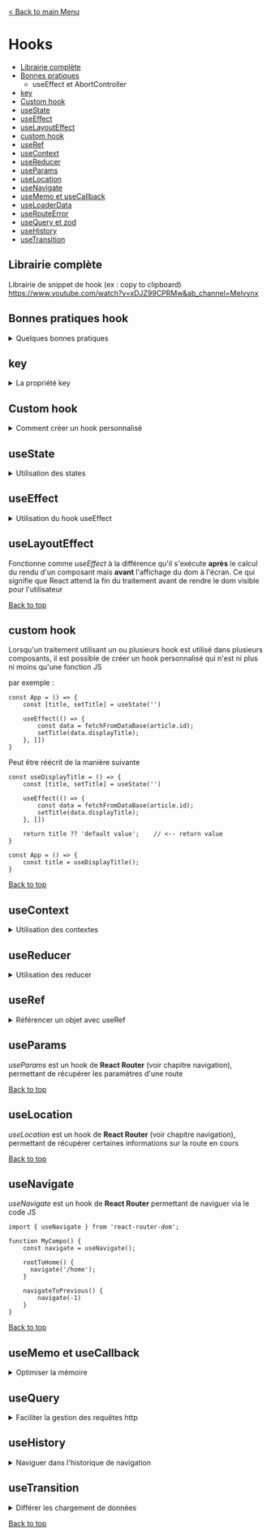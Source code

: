 [< Back to main Menu](https://github.com/gsoulie/react-resources/blob/master/react-presentation.md)    

# Hooks

* [Librairie complète](#librairie-complète)      
* [Bonnes pratiques](#bonnes-pratiques-hook)    
	* useEffect et AbortController     
* [key](#key)     
* [Custom hook](#custom-hook)     
* [useState](#usestate)     
* [useEffect](#useeffect)      
* [useLayoutEffect](#uselayouteffect)      
* [custom hook](#custom-hook)     
* [useRef](#useref)     
* [useContext](#usecontext)     
* [useReducer](#usereducer)     
* [useParams](#useparams)     
* [useLocation](#uselocation)    
* [useNavigate](#useNavigate)     
* [useMemo et useCallback](#usememo-et-usecallback)     
* [useLoaderData](https://github.com/gsoulie/react-resources/blob/main/react-routing.md#useloaderdata)    
* [useRouteError](https://github.com/gsoulie/react-resources/blob/main/react-routing.md#userouteerror)     
* [useQuery et zod](#useQuery)     
* [useHistory](#useHistory)    
* [useTransition](#useTransition)     

## Librairie complète

Librairie de snippet de hook (ex : copy to clipboard) https://www.youtube.com/watch?v=xDJZ99CPRMw&ab_channel=Melvynx     


## Bonnes pratiques hook

<details>
	<summary>Quelques bonnes pratiques</summary>

 Le Hook *useState* est **asynchrone**, ce qui signifie qu'accéder à la valeur du *useState* tout de suite après son affectation retournera son **ancienne** valeur.

````typescript
function App() {
  const [count, setCount] = useState(0);

  const increase = () => {
    setCount((count) => count + 1);
    console.log("count = ", count);	// <== affichera toujours la valeur précédente
  };

  return (
      <div>
        {count}
        <button onClick={increase}>+</button>
      </div>
  );
}
````

La **solution** consiste à utiliser un **useEffect** qui sera déclenché à chaque modification du state

````typescript
function App() {
  const [count, setCount] = useState(0);

  const increase = () => {
    setCount((count) => count + 1);
  };
  
  useEffect(() => {
    console.log("count effect = ", count);	// <== affichage console avec la bonne valeur
  }, [count]);

  return (
      <div>
        {count}
        <button onClick={increase}>+</button>
      </div>
  );
}
````

### Side effects

mettre à jour un localStorage en fonction d'un state :

*NON FONCTIONNEL*

````typescript
const [count, setCount] = useState(0);

const addToCount = (amount) => {
	setCount((curr) => curr + amount);
	
	localStorage.setItem('count', count);	// => Le localStorage ne sera pas à jour
}
````

*A REMPLACER PAR*

````typescript
const [count, setCount] = useState(0);

const addToCount = (amount) => {
	setCount((curr) => curr + amount);
}

// Synchronisation
useEffect(() => {
	localStorage.setItem('count', count);
}, [count])
````

Utiliser un stockage en local storage en réaction d'un state est un **side effect**, ce qui est précisément le but d'un *useEffect*

### useEffect

Généralement on ne doit pas setter des states dans un useEffect. Si on le fait, c'est qu'il y a un problème !

*MAUVAISE PRATIQUE*

````typescript
const [search, setSearch] = useState('');
const [username, setUsername] = useState('');

useEffect(() => {
	if (!search && !username) {
		setTitle('Nothing...');
		return;
	}
	
	setTitle(`${search} for ${username}`);
}, [search, username])
````

*A REMPLACER PAR*

````typescript
const [search, setSearch] = useState('');
const [username, setUsername] = useState('');
const title = !search && !username ? 'Nothing...' : `${search} for ${username}`;

return(<h2>{title}</h2>);
````

<img src="https://img.shields.io/badge/Important-DD0031.svg?logo=LOGO"> ne pas oublier qu'une variable dépendant d'un state sera mise à jour si le state change car ce dernier déclenche un re-render du composant !

### useEffect et AbortController

Le **AbortController** est utilisé pour annuler une requête fetch en cours. Cela est utile pour empêcher une réponse inutile de revenir **après que le composant a été démonté ou lorsque l'utilisateur a navigué vers une autre page**.

Dans le code donné, le AbortController est créé dans la fonction useEffect qui est appelée lorsque le composant est monté pour la première fois. Lorsque la réponse fetch est retournée avec succès, la réponse est stockée dans le state à l'aide de setData. Ensuite, la fonction de nettoyage retourne controller.abort(), ce qui annule la requête fetch si elle est toujours en cours d'exécution. Cette annulation est importante pour éviter de gaspiller des ressources du navigateur.

Si le AbortController n'était pas utilisé et que l'utilisateur naviguait rapidement hors de la page avant que la réponse fetch ne soit retournée, le composant serait démonté et le state serait mis à jour avec la réponse retournée. Cela peut entraîner des erreurs car le composant n'existe plus et ne peut pas être mis à jour. En outre, la requête fetch peut continuer à s'exécuter en arrière-plan, gaspillant les ressources du navigateur.

````typescript

const [data, setData] = useState('');
const [error, setError] = useState('');

useEffect(() => {
	fetch('https://api.agify.io?name=john')
	.then((response) => response.json())
	.then((data) => {
		setData(data);
	});
}, [])
````

Ajout du *AbortController*

````typescript

const [data, setData] = useState('');
const [error, setError] = useState('');

useEffect(() => {
	const controller = new AbortController();
	fetch('https://api.agify.io?name=john', { signal: controller.signal })
	.then((response) => response.json())
	.then((data) => {
		setData(data);
	});
	
	// cleanup function
	return () => controller.abort();
}, [])
````
</details>


## key

<details>
	<summary>La propriété key</summary>
	
source : https://beta.reactjs.org/learn/you-might-not-need-an-effect#resetting-all-state-when-a-prop-changes

La propriété ````key```` de React est principalement utilisée dans les boucles afin d'optimiser le repaint des éléments (comme le *trackBy* Angular). Mais la propriété ````key```` permet aussi de pouvoir contrôler les instances des composants.
Chaque fois que React rend vos composants, il appelle vos fonctions pour récupérer les nouveaux éléments React qu'il utilise pour mettre à jour le DOM. Si vous renvoyez les mêmes types d'éléments, il conserve ces composants/noeuds DOM, même si toutes les props ont changés.

La seule exception à cette règle est la clé prop. Cela vous permet de renvoyer exactement le même type d'élément, mais force React à démonter l'instance précédente et à en monter une nouvelle. Cela signifie que tout état qui existait dans le composant à ce moment-là est complètement supprimé et que le composant est "réinitialisé" à toutes fins utiles. Pour les composants fonction, cela signifie que React exécutera le nettoyage des effets, puis il exécutera les initialiseurs d'état et les rappels d'effet.

Pour utiliser la propriété ````key```` il suffit donc de l'ajouter 

````html
<Profile
      userId={userId}
      key={userId}
    />
````
[Back to top](#hooks)      

</details>

## Custom hook

<details>
	<summary>Comment créer un hook personnalisé</summary>
	
Exemple de définition d'un custom hook qui expose 2 fonctions *searchData* et *getDetails*

*useApi.tsx*

````typescript
export const useApi = () => {
	const url = 'https://xxxxxxx';
	
	const searchData = async (title: string): Promise<any> => {
		const result = await fetch(`${url}?title=${encodeURI(title)}`);		
		return result.json();
	}
	
	const getDetails = async (id: string): Promise<DetailsResult> => {
		const result = await fetch(`${url}?id=${id}`)
		return result.json();
	}
	
	return {
		searchData,
		getDetails
	}
}
````

*Utilisation*

````typescript
import useApi from '../hooks/useApi';

const Home = () => {
	const  { searchData } = useApi();
	const [searchTerm, setSearchTerm] = useState('');
	const [result, setResult] = useState([]);
	
	// rafraichir la recherche à chaque fois que le searchTerm change
	useEffect(() => {
		if (searchTerm === '') {
			setResult([]);
			return;
		}
		
		const loadData = async () => {
			const result = await searchData(searchTerm);
			if (result) {
				setResult(result);
			}			
		}
		loadData();
		
	}, [searchTerm])
}
````

### Autre exemple

<details>
	<summary></summary>

 ````typescript
function useFetchData(url) {
	const [data, setData] = useState(null);
	useEffect(() => {
		fetch(url)
		.then((res) => res.json())
		.then((data) => setData(data))
		.catch((err) => console.log(err)
	}, [url]);
	
	return {data}
}

export default useFecthData;
````

### Exemple simple compteur

*Composant utilisant le hook*
````typescript
export const CounterComponent = () => {
	const counter = useCounter();
	
	return <div>{counter}</div>
}
````

*use-counter.hook.ts*

````typescript
export const useCounter = (forward = true) => {
	const [counter, setCounter] = useState(0);
	
	useEffect(() => {
		const interval = setInterval(() => {
			if (forward) {
				setCounter(prev => prev + 1);
			} else {
				setCounter(prev => prev - 1);
			}
		}, 1000)
		
		return () => clearInterval(interval);
	},[forward])
	
	return counter
}
````

</details>

### Custom hook useHttp

<details>
	<summary>Appel http</summary>

 *use-http.tsx*
````typescript
import { useCallback, useState } from "react";

export type HttpMethod = "GET" | "POST" | "PUT" | "PATCH" | "DELETE";
export interface RequestConfig {
  url: string;
  method?: HttpMethod;
  headers?: any;
  body?: any;
}

export const useHttp = (applyData) => {
  const [isLoading, setIsLoading] = useState(false);
  const [error, setError] = useState(null);

  const sendRequest = useCallback(
    async (requestConfig: RequestConfig) => {
      setIsLoading(true);
      setError(null);

      try {
        const response = await fetch(requestConfig.url, {
          method: requestConfig.method || "GET",
          headers: requestConfig.headers || {},
          body: JSON.stringify(requestConfig.body) || null,
        });
        const data = await response.json();

        if (!response.ok) {
          throw new Error("Something went wrong");
        }

        applyData(data);
      } catch (e) {
        setError(e.message);
      }
      setIsLoading(false);
    },
    [applyData]
  );

  return {
    isLoading,
    error,
    sendRequest,
  };
};
````

*utilisation*

````typescript
 const {
    isLoading,
    error,
    sendRequest: fetchMovies, // alias
  } = useHttp(transformMovies);
````

</details>

[Back to top](#hooks)      

</details>

## useState

<details>
	<summary>Utilisation des states</summary>

 <img src="https://img.shields.io/badge/Important-DD0031.svg?logo=LOGO"> bien positionner ses states. Trop souvent on a tendance à positionner les states dans le composant parent alors que ce dernier n'utilise pas forcément le contenu => https://www.youtube.com/watch?v=NZqMVUEiDIw&ab_channel=WebDevSimplified

Il faut garder à l'esprit que toute modification d'un state entraine un repaint du composant, de fait, modifier un state lors d'une saisie n'a pas forcément d'intérêt si visuellement nous n'avons pas de nécessité de rafraichir l'affichage.

Lors de la création d'un composant utilisant des states, React va créé les states nécessaires. Par la suite, à chaque fois que le composant sera re-rendu, React mettra à jour ces states si nécessaires mais n'en recrééra pas de nouveaux tant que le composant est attaché au DOM.

De nouveaux states pourront être créés uniquement si le composant est complètement retiré du DOM, puis recréé

**Bonne pratique**

Pour mettre à jour un state, la façon la plus propre de le faire est la suivante :

````typescript
const [data, setData] = useState([])

const handleAddNewData = (newData) => {
    setData((previousData) => {
      return [...previousData, newData]
    });

    // Ou en écriture abrégée
    setData((previousData) => [...previousData, newData]);
};
````

[Back to top](#hooks)      

</details>


## useEffect

<details>
	<summary>Utilisation du hook useEffect</summary>

<img src="https://img.shields.io/badge/Important-DD0031.svg?logo=LOGO"> Avant de se lancer, il faut bien se questionner sur la nécessité ou non d'utiliser un effect : https://beta.reactjs.org/learn/you-might-not-need-an-effect, on abuse trop souvent du useEffect pour de mauvaises raisons

Le hook useEffect est un hook qui remplace **dans un composant fonctionnel** les évènements ````componentDidMount```` et ````componentWillmount```` que l'on utilise avec les composant de classe. Il va permettre de **déclencher une fonction de manière asynchrone lorsque l'état du composant change**. 
Cela peut permettre d'appliquer des effets de bords ou peut permettre de reproduire la logique que l'on mettait auparavant dans les méthodes 
````componentDidMount```` et ````componentWillUnmount````

useEffect prend en premier paramètre une fonction qui sera exécutée lorsqu'une de ses dépendance change 
(cette fonction est exécutée de manière asynchrone et ne bloquera pas le rendu du composant). 

Le second paramètre permet de définir l'état (state ou props) dont on souhaite observer les mises à jour. C'est un tableau qui permet de définir les dépendances de ce hook (cela permet de n'exécuter la fonction que si un élément a changé pour l'élément observé).

*exemple*

ici, le traitement du useEffect sera déclenché une première fois à l'initialisation puis à chaque modification de la valeur *products* du contexte *ctx*
````tsx
 useEffect(() => {
    // traitement ...
  }, [ctx.products])
````

<img src="https://img.shields.io/badge/Important-DD0031.svg?logo=LOGO"> Si aucune dépendance n'est ajoutée en second paramètre, alors la fonction sera exécutée à chaque fois qu'un state du composant sera mis à jour

 **Si un tableau vide** est fourni en second paramètre, cela indique "aucune dépendance" au hook, de ce fait la fonction passée en premier paramètre ne sera exécuté que lors du montage et démontage du composant. Comme un ngOnInit sous Angular

<img src="https://img.shields.io/badge/ATTENTION-DD0031.svg?logo=LOGO"> il est **très** important de noter que l'exécution du *useEffect* intervient aussi à l'initialisation de la valeur du state !!  
 
 *Exemple de composant de classe*
 ````tsx
 class ExampleComponent extends Component {
    logMe() {
        console.log("Je n'ai qu'un paramètre");
    }
    componentDidMount() {
        this.logMe();
    }
    componentDidUpdate() {
        this.logMe();
    }
}
 ````
 
 *Exemple équivalent de composant fonctionnel*
 ````tsx
 import { useEffect } from "react";

function ExampleComponent() {
    useEffect(() => {
        console.log("Je n'ai qu'un paramètre");
    }, []);

    return <>Hello world</>;
}
````

<img src="https://img.shields.io/badge/Bonne%20Pratique-68ADFE.svg?logo=LOGO"> Il est conseillé d'éviter de modifier des state à l'intérieur des *useEffect*. Ils ne sont pas fait pour ça initialement. Il faut leur préférer l'utilisation de fonctions callback. De manière générale, les *useEffect* sont surtout utilisés pour souscrire / se désabonner à des évènements / observables

### unmount 

Chaque useEffect que vous déclarez vous donne accès à un callback permettant d'intervenir sur le démontage du composant. Il s'agit du retour de votre fonction dans le useEffect dans laquelle vous fournissez une fonction de rappel.

<img src="https://img.shields.io/badge/Important-DD0031.svg?logo=LOGO"> cette fonction de "nettoyage" va être jouée lors de **chaque** update du useEffect !!!

````tsx
useEffect(() => {
    // Ce que vous voulez
    return () => {
        // Fonction de rappelle qui s'exécute lors du démontage
    };
});
````

Cette fonction de rappelle va s'exécuter lors du démontage du composant. Vous aurez besoin de l'utiliser régulièrement si vous gérez des évènements spécifiques dans le contexte du JavaScript en général. Typiquement, si vous utilisez un setInterval ou des observables dans un composant de fonction, il faudra bien penser à le couper et à vous désabonner!

````tsx
 useEffect(() => {
        const countInterval = setInterval(() => {
            setCount((count) => count + 1);
        }, 1000);

        return () => {
            // Si vous ne le faites pas, vous générez une "fuite de mémoire"
            clearInterval(countInterval);
        };
    }, []);
````

[Back to top](#hooks)     
</details>
 
## useLayoutEffect

Fonctionne comme *useEffect* à la différence qu'il s'exécute **après** le calcul du rendu d'un composant mais **avant** l'affichage du dom à l'écran. Ce qui signifie que React attend la fin du traitement avant de rendre le dom visible pour l'utilisateur

[Back to top](#hooks)      

## custom hook

Lorsqu'un traitement utilisant un ou plusieurs hook est utilisé dans plusieurs composants, il est possible de créer un hook personnalisé qui n'est ni plus ni moins qu'une fonction JS

par exemple :

````tsx
const App = () => {
	const [title, setTitle] = useState('')
	
	useEffect(() => {
		const data = fetchFromDataBase(article.id);
		setTitle(data.displayTitle);
	}, [])
}
````

Peut être réécrit de la manière suivante 

````tsx
const useDisplayTitle = () => {
	const [title, setTitle] = useState('')
	
	useEffect(() => {
		const data = fetchFromDataBase(article.id);
		setTitle(data.displayTitle);
	}, [])
	
	return title ?? 'default value';	// <-- return value
}

const App = () => {
	const title = useDisplayTitle();
}
````

[Back to top](#hooks)      

## useContext

<details>
	<summary>Utilisation des contextes</summary>

 Le Contexte nous permet de récupérer simplement nos datas sans avoir à tout passer manuellement. Pour cela, on englobe le composant parent le plus haut dans l’arborescence de composants avec ce qu’on appelle un *Provider*. Tous les composants enfants pourront alors se connecter au Provider et ainsi accéder aux props, sans avoir à passer par tous les composants intermédiaires. On dit que les composants enfants sont les Consumers 

le Contexte est conçu pour **partager des données qui peuvent être considérées comme globales** :
* des données sur l’utilisateur actuellement authentifié, 
* le thème, 
* la langue utilisée, etc.

Exemple d'utilisation : https://openclassrooms.com/fr/courses/7150606-creez-une-application-react-complete/7256029-partagez-vos-donnees-avec-le-contexte-et-usecontext#:~:text=Le%20Contexte%20est%20une%20fonctionnalit%C3%A9,d'acc%C3%A9der%20au%20State%20partag%C3%A9.  

<img src="https://img.shields.io/badge/Important-DD0031.svg?logo=LOGO">: le contexte React n'est **pas optimisé dans le cas de changements de state très fréquents**, dans le cas contraire il est recommandé d'utiliser **Redux toolkit**

<img src="https://img.shields.io/badge/Important-DD0031.svg?logo=LOGO">: le contexte ne **doit pas** être utilisé pour remplacer la communication et les props utilisés entre les composants

### En résumé

Le Contexte est une fonctionnalité de React permettant de partager le state entre plusieurs composants parents et enfants, à l'aide d'un Provider.

````useContext````  est un hook permettant de se "brancher" très simplement au Contexte, et donc d'accéder au State partagé.

L'utilisation du Contexte est une des méthodes de State Management, qui peut se cumuler avec d'autres méthodes, telles que l'utilisation de Redux.

> Il est conseillé de créer un fichier séparé pour gérer chaque contexte. Ce fichier doit décrire la forme que va avoir le context (pas les valeurs).


1 - Créer le fichier contexte **attention le fichier doit être en .js** (le .ts ne peut pas retourner de html)

````typescript
import { createContext, useMemo, useState } from "react";

export type PlayerType = {
  guid: string,
  name: string,
  color: string,
  score: number
}

const PlayerCtx = createContext<{
  players: PlayerType[];
  updatePlayers: (p: PlayerType[]) => void;
  deletePlayers: () => void;
} | null>(null);

// Avec initialisation
// const PlayerCtx = createContext<{
//   players: PlayerType[];
//   setPlayers: (p: PlayerType[]) => void;
// } | null>({
//   players: [
//     {
//       name: "Guillaume",
//       color: "#ffcc00",
//       score: 150,
//     },
//     {
//       name: "Maël",
//       color: "#aa3355",
//       score: 270,
//     },
//   ],
//   setPlayers: () => {},
// });

// custom provider
const PlayerContextProvider = ({ children }) => {
  const [players, setPlayers] = useState<PlayerType[]>([]);
  
  // Initialisation depuis Firebase par exemple
  useEffect(() => {
    const fetchData = async () => {
      const firebaseData = await fetchFirestoreData(
        "players_table"
      );
      setPlayers(firebaseData);
    };

    fetchData();
  }, []);

  const deletePlayers = () => {
    setPlayers([]);
  };

  const ctxValue = useMemo(
    () => ({
      players,
      updatePlayers: (newPlayers: PlayerType[]) => setPlayers(newPlayers),
      deletePlayers,
      resetPlayersScore,
    }),
    [players, setPlayers]
  );
  // const ctxValue = {
  //   players,
  //   updatePlayers: (newPlayers: PlayerType[]) => setPlayers(newPlayers),
  //   deletePlayers,
  // };

  return <PlayerCtx.Provider value={ctxValue}>{children}</PlayerCtx.Provider>;
};

export { PlayerCtx, PlayerContextProvider };
````
2 - Créer un custom hook 

Permet de vérifier la valeur du contexte avant utilisation

````typescript
import { useContext } from "react";
import { PlayerCtx } from "../context/player-provider";

export const usePlayers = () => {
  const ctx = useContext(PlayerCtx);

  if (!ctx) {
    throw new Error(
      "Le contexte usePlayer doit être utilisé à l'intérieur du provider PlayerContextProvider"
    );
  }
  return ctx;
};

````

3 - Ajout du contexte dans l'application ou sur un composant

````typescript
import { PlayerContextProvider } from "./shared/context/player-provider";

function App() {
  return (
    <PlayerContextProvider>
      <Outlet />
    </PlayerContextProvider>
  );
}
````

4 - Consommation du contexte

````typescript
import { usePlayers } from "../../shared/hooks/player-hook";
import List from "@mui/material/List";

export const ScoreSheet = () => {
  const playersCtx = usePlayers();
  
  const addPlayer = () => {
    let currents = [...playersCtx.players];
    const newPlayer = {guid: '0001d21d', name: 'test', score: 0, color: '#ffcc00'};
    currents.push(newPlayer);
    
    playersCtx.updatePlayers(currents);
  };

  return (
    <>
      <Header />
      <div className="form">
        <List className="ion-list">
          {playersCtx.players.map((player, i: number) => (
            <div key={player.guid}>...</div>
          ))}
        </List>
      </div>
    </>
  );
};
````

### Autre méthode (moins propre)

<details>
	<summary>Alternative</summary>

 1 - Créer le fichier contexte

````tsx
import React from 'react';

export default React.createContext({
  theme: '',
  updateTheme: (themeName: string) => {} 
});

// Autre exemple de déclaration
interface userContext {
  players: number,
  updatePlayers: (count: number) => void,
  extensionEnabled: boolean,
  updateExtensionEnabled: (enabled: boolean) => void,
  tiles: string,
  updateTiles: (tiles: string[]) => void
}
export default React.createContext<userContext | null>(null);
````

2 - Importer le contexte dans le composant parent par exemple

````tsx
import ThemeContext from './contexts/themeContext';
````

3 - Positionner le contexte

Le contexte se comporte comme un composant qui englobe les autres. On va donc encadrer les balises de la vue avec le contexte

Il faut ensuite donner une *value* au theme. Cette *value* doit correspondre à la structure que l'on a donné au contexte

````tsx
import ThemeContext from './contexts/themeContext';

function App() {

  const [theme, setTheme] = useState('light-theme');

  const contextValue = {
    theme: theme,
    updateTheme: setTheme
  }
    
  return (
    <ThemeContext.Provider value={contextValue}>
      <div className={theme}>
        <Toolbar />
        <ProductList />
      </div>
    </ThemeContext.Provider>
  )
}
````

Ici nous avons utilisé les valeurs du *useState* mais ça pourrait être d'autres variables / fonctions.

4 - Consommer le contexte avec le hook ````useContext```` dans le composant enfant

````tsx
import ThemeContext from '../../contexts/themeContext';

export default function Toolbar() {

  const ctx = useContext(ThemeContext);

  const handleChangeTheme = (e: any) => {
    ctx.updateTheme(e.currentTarget.value);
  }
  return (
    <div className="toolbar">
	  <label>Select theme : </label>
	  <select className="select" defaultValue={ctx.theme} onChange={handleChangeTheme}>
		<option value="light-theme">Light</option>
		<option value="dark-theme">Dark</option>
	  </select>
	</div>
  )
}
````

</details>


[Back to top](#hooks)      
	
</details>

## useReducer

<details>
	<summary>Utilisation des reducer</summary>

 https://www.builder.io/blog/use-reducer     

*useReducer* est une alternative à *useState*, de type ````(state, action) => newState```` qui retourne le state courant associé à une fonction *dispatch* (utilise le pattern Redux)

Il faut préférer l'utilisation de *useReducer*  à *useState* lorsqu'on doit gérer une logique de state complexe qui implique plusieurs sous-valeurs ou lorsque le **state suivant dépends du state précédent**.

*useReducer* permet également d'optimiser les performances des composants qui déclenchent des mises à jour approfondies, car vous pouvez transmettre la répartition au lieu des rappels.

Voici un exemple de compteur géré avec *useReducer*

````tsx
const initialState = {count: 0};

function reducer(state, action) {
  switch (action.type) {
    case 'increment':
      return {count: state.count + 1};
    case 'decrement':
      return {count: state.count - 1};
    default:
      throw new Error();
  }
}

function Counter() {
  const [state, dispatch] = useReducer(reducer, initialState);
  return (
    <>
      Count: {state.count}
      <button onClick={() => dispatch({type: 'decrement'})}>-</button> // dispatch l'action 'decrement'
      <button onClick={() => dispatch({type: 'increment'})}>+</button>
    </>
  );
}
````

*autre exemple pour vérifier une saisie*

````typescript
const emailReducer = (state, action) => {
  if (action.type === "USER_INPUT") {
    return { value: action.val, isValid: action.val.includes("@") };
  }
  if (action.type === "INPUT_BLUR") {
    return { value: state.value, isValid: state.value.includes("@") }; // check de la valeur de l'ancien state
  }
  return { value: "", isValid: false };
};

const Login = (props) => {
    const [emailState, dispatchEmail] = useReducer(emailReducer, {
        value: "",
        isValid: null,
    });

    const emailChangeHandler = (event) => {
        dispatchEmail({ type: "USER_INPUT", val: event.target.value });
    };

 return (
   
      <form onSubmit={submitHandler}>
        <div
          className={`${classes.control} ${
            emailState.isValid === false ? classes.invalid : ""
          }`}
        >
          <label htmlFor="email">E-Mail</label>
          <input
            type="email"
            id="email"
            value={emailState.value}
            onChange={emailChangeHandler}
            onBlur={validateEmailHandler}
          />
        </div>
    </form>
)
}
````
[Back to top](#hooks)    

</details>

## useRef

<details>
	<summary>Référencer un objet avec useRef</summary>

 hook qui permet de faire une référence à un objet de la vue comme ````ViewChild```` en Angular

````tsx
const inputRef = useRef();

const handleSubmit = (e) => {
	e.preventDefault();
	
	const value = inputRef.current.value;
	inputRef.current.value = '';	// vider le champ après validation ==> PAS IDEAL CAR MANIPULE LE DOM, A NE PAS FAIRE !
} 

return (
	<form action="submit" onSubmit={handleSubmit}>
		<input ref={inputRef} />
		<button>envoyer</submit>
	</form>
)
````

<img src="https://img.shields.io/badge/Important-DD0031.svg?logo=LOGO"> Pour gérer les données dans un **formulaire**, il n'est **pas recommandé** d'utiliser *useRef()* car ce dernier ne provoque pas de re-render automatique de l'affichage.

[Back to top](#hooks)      

</details>

## useParams

*useParams* est un hook de **React Router** (voir chapitre navigation), permettant de récupérer les paramètres d'une route

[Back to top](#hooks)      

## useLocation

*useLocation* est un hook de **React Router** (voir chapitre navigation), permettant de récupérer certaines informations sur la route en cours

[Back to top](#hooks)   

## useNavigate

*useNavigate* est un hook de **React Router** permettant de naviguer via le code JS

````tsx
import { useNavigate } from 'react-router-dom';

function MyCompo() {
    const navigate = useNavigate();
    
    rootToHome() {
      navigate('/home');
    }
    
    navigateToPrevious() {
    	navigate(-1)
    }
}
````

[Back to top](#hooks)   

## useMemo et useCallback

<details>
	<summary>Optimiser la mémoire</summary>

 https://www.w3schools.com/react/react_usememo.asp

Ce hook permet de retourner une valeur mémorisé (assimilable à une valeur mise en cache), généralement très utile pour mémoriser des traitements lourds qu'on souhaite éviter de recalculer lors du changement d'un state dans le composant par exemple.

le useMemo ne sera alors rejoué **uniquement** si l'une de ses dépendances est mise à jour. Ce hook prend en paramètres (tout comme useEffect, useCallback), une fonction (qui retourne la valeur que l'on souhaite mémoriser), ainsi qu'un tableau de dépendances.

*Exemple d'utilisation*

````typescript
function TodoList({ todos, filter }) {
  const [newTodo, setNewTodo] = useState('');
  // ✅ This is fine if getFilteredTodos() is not slow.
  const visibleTodos = getFilteredTodos(todos, filter);
  // ...
}
````

Peut être converti avec *useMemo* de la manière suivante si le traitement ````getFilteredTodos()```` est lent

````typescript
import { useMemo, useState } from 'react';

function TodoList({ todos, filter }) {
  const [newTodo, setNewTodo] = useState('');
  const visibleTodos = useMemo(() => getFilteredTodos(todos, filter), [todos, filter]);
  // ...
}
````

*autre exemple*

````typescript
const sortedList = useMemo(() => {
	return props.items.sort((a, b) => a - b);
}, [props.items])

const arrayOfData = useMemo(() => [1, 2, 3], []);
````

````typescript
const [count, setCount] = useState(0);
const [other, setOther] = useState(0);

//const total = expensiveCalculation(count);	// sera rejoué à chaque modification d'un state du composant même s'il s'agit du state *other*

const total = useMemo(() => expensiveCalculation(count), [count]);	// ne sera rejoué uniquement si le state *count* est modifié
````

````useCallback```` est similaire à la différence qu'il retourne une **fonction** mémorisée au lieu d'une **valeur** mémorisée. Ce hook nous permet d'enregistrer une fonction à travers l'exécution du composant. On demande à React "d'enregistrer" cette fonction et que cette fonction ne doit pas être recréée à chaque rééxécution du composant. 
C'est très utile si l'on sait que la-dite fonction ne changera pas.

> Pour rappel, à chaque repaint d'un composant, toutes les fonctions qui le composent (ainsi que ses composants enfants qui sont par extension des fonctions JS) sont rejouées

L'utilisation du hook *useCallback* permet donc de réutiliser le même objet fonction lors du repaint et donc de ne pas le recréer.

````typescript
const togglePragraph = () => {
	setShowParagraph((prevShowParagraph) => !prevShowParagraph);
}

// Peut être enregistrer avec useCallback de la manière suivante
const togglePragraph = useCallback(() => {
	setShowParagraph((prevShowParagraph) => !prevShowParagraph);
}, []);
````

[Back to top](#hooks)   

</details>

## useQuery

<details>
	<summary>Faciliter la gestion des requêtes http</summary>

Le hook useQuery est un hook fourni par la bibliothèque React Query qui permet de **faciliter la gestion des requêtes** de données dans une application React.

Plus précisément, useQuery permet de définir une requête de données à partir d'une fonction qui récupère les données à partir d'une source de données (par exemple, une API). Lorsque cette fonction est appelée, **useQuery gère le cycle de vie de la requête** et renvoie un objet contenant plusieurs informations importantes, telles que l'état de la requête, les données récupérées et une fonction permettant de mettre à jour manuellement les données.

useQuery est un **state manager** et garde les données en cache


Il est possible de simplifier le code suivant 

````typescript

const fetchUser = () =>  fetch('https://jsonplaceholder.typicode.com/users').then((res) => res.json());

const Users = () => {
  const [data, setData] = useState<User[]>([]);
  const [isLoading, setIsLoading] = useState(false);
  const [isError, setIsError] = useState(false);

  useEffect(() => {
    setIsLoading(true);
    fetchUsers()
      .then((data) => setData(data))
      .catch((error) => setIsError(true))
      .finally(() => setIsLoading(false));
  }, []);

  if (isLoading) {
    return <p>Loading...</p>;
  }

  if (isError) {
    return <p>Error...</p>;
  }

  return (
    <ul>
      {data.map((user) => (
        <li key={user.id}>{user.name}</li>
      ))}
    </ul>
  );
};
````

En :

````typescript
const fetchUser = () =>  fetch('https://jsonplaceholder.typicode.com/users').then((res) => res.json());

const Users = () => {
  const { data, isError, isLoading, isSuccess } = useQuery({
    queryKey: ['users'],
    queryFn: fetchUsers,
  });

  if (isLoading) {
    return <p>Loading...</p>;
  }

  if (isError) {
    return <p>Error...</p>;
  }

  return (
    <ul>
      {isSuccess && data.map((user) => <li key={user.id}>{user.name}</li>)}
    </ul>
  );
};
````

### Zod

<details>
	<summary>Alternative avec la lib Zod</summary>

 Zod est une **bibliothèque de validation de schémas** pour TypeScript. Elle permet de définir et de valider des schémas de données pour garantir que les données sont conformes à un format spécifique.

En utilisant Zod avec React, vous pouvez définir des schémas de validation pour les données entrantes dans vos composants, afin de garantir que les données respectent un format spécifique. Cela peut aider à prévenir les erreurs et les bugs, en s'assurant que les données sont bien formatées avant d'être traitées par votre application.

En reprenant l'exemple précédent, on pourrait modifier le code de la manière suivante pour être plus *type safe*

````typescript
import { z } from 'zod';

// Créer un UserSchema
const UserSchema = z.array(
  z.object({
    id: z.number(),
    name: z.string(),
  })
);

const fetchUsers = () =>
  fetch('https://jsonplaceholder.typicode.com/users')
    .then((res) => res.json())
    .then((json) => UserSchema.parse(json));

const Users = () => {
  const { data, isLoading, isError } = useQuery({
    queryFn: fetchUsers,
    queryKey: ['users'],
  });
  
  // ...
}
````

</details>

[Back to top](#hooks)   
	
</details>

## useHistory

<details>
	<summary>Naviguer dans l'historique de navigation</summary>
	
Ce hook permet de naviguer dans l'historique de navigation : https://v5.reactrouter.com/web/api/history

````typescript
import { useHistory } from 'react-router-dom';

const history = useHistory();

history.push('/home');
history.go(-1);	// naviguer vers la page précédente
history.go(2); // naviguer 2 niveau plus loin
history.goBack();
history.goForward();
history.replace(location)
````

[Back to top](#hooks)   
 
</details>

## useTransition

<details>
	<summary>Différer les chargement de données</summary>

 https://fr.reactjs.org/docs/concurrent-mode-reference.html#usetransition

Par défaut les rendus de composants ont tous la même priorité, si plusieurs rendus sont déclenchés, ils s'exécutent en même temps, ce qui peut 
créer un ralentissement dans le rendu.

On peut alors utiliser le hook **useTransition** afin d’éviter aux composants, des états de chargement indésirables en attendant que le contenu soit chargé avant de transiter vers le prochain écran. Il permet aussi aux composants de différer des chargements de données plus lents vers des rendus ultérieurs afin que les mises à jour les plus cruciales puissent être affichées immédiatement.

*A tester avec et sans la fonction startTransition()*
````typescript
import { useTransition } from "react";

export default function Home() {

  const [input, setInput] = useState("");
  const [list, setList] = useState([]);
  const [isPending, startTransition] = useTransition();

  const handleChange = (e) => {
    setInput(e.target.value);

    startTransition(() => {
      let tempList = [];

      for (let i = 0; i < 20000; i++) {
        tempList.push(e.target.value);
      }

      setList(tempList);
    });
  };

	return (
    <>
      <input type="text" value={input} onChange={handleChange} />
      {isPending
        ? "Loading..."
        : list.map((item, index) => {
            return <div key={index}>{item}</div>;
	  })}
	</>
  );
}
````

</details>

[Back to top](#hooks)   
